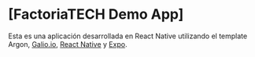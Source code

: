 # [FactoriaTECH Demo App]


Esta es una aplicación desarrollada en React Native utilizando el template Argon, [Galio.io](https://galio.io/?ref=creativetim), [React Native](https://facebook.github.io/react-native/?ref=creativetim) y [Expo](https://expo.io/?ref=creativetim). 


